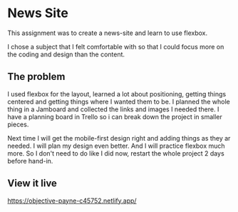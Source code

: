 # News Site 

This assignment was to create a news-site and learn to use flexbox. 

I chose a subject that I felt comfortable with so that I could focus more on the coding and design than the content.

## The problem

I used flexbox for the layout, learned a lot about positioning, getting things centered and getting things where I wanted them to be. I planned the whole thing in a Jamboard and collected the links and images I needed there.
I have a planning board in Trello so i can break down the project in smaller pieces.

Next time I will get the mobile-first design right and adding things as they ar needed. I will plan my design even better. And I will practice flexbox much more. So I don't need to do like I did now, restart the whole project 2 days before hand-in.

## View it live
https://objective-payne-c45752.netlify.app/
